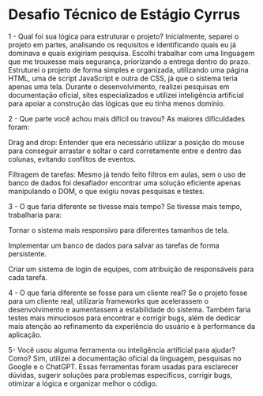 # Desafio Técnico de Estágio Cyrrus

1 - Qual foi sua lógica para estruturar o projeto?
  Inicialmente, separei o projeto em partes, analisando os requisitos e identificando quais eu já dominava e quais exigiriam pesquisa. Escolhi trabalhar com uma linguagem que me trouxesse mais segurança, priorizando a entrega dentro do prazo. Estruturei o projeto de forma simples e organizada, utilizando uma página HTML, uma de script JavaScript e outra de CSS, já que o sistema teria apenas uma tela. Durante o desenvolvimento, realizei pesquisas em documentação oficial, sites especializados e utilizei inteligência artificial para apoiar a construção das lógicas que eu tinha menos domínio.

2 - Que parte você achou mais difícil ou travou?
  As maiores dificuldades foram:
  
  Drag and drop: Entender que era necessário utilizar a posição do mouse para conseguir arrastar e soltar o card corretamente entre e dentro das colunas, evitando conflitos de eventos.
  
  Filtragem de tarefas: Mesmo já tendo feito filtros em aulas, sem o uso de banco de dados foi desafiador encontrar uma solução eficiente apenas manipulando o DOM, o que exigiu novas pesquisas e testes.

3 - O que faria diferente se tivesse mais tempo?
  Se tivesse mais tempo, trabalharia para:
  
  Tornar o sistema mais responsivo para diferentes tamanhos de tela.
  
  Implementar um banco de dados para salvar as tarefas de forma persistente.
  
  Criar um sistema de login de equipes, com atribuição de responsáveis para cada tarefa.

4 - O que faria diferente se fosse para um cliente real?
  Se o projeto fosse para um cliente real, utilizaria frameworks que acelerassem o desenvolvimento e aumentassem a estabilidade do sistema. Também faria testes mais minuciosos para encontrar e corrigir bugs, além de dedicar mais atenção ao refinamento da experiência do usuário e à performance da aplicação.

5- Você usou alguma ferramenta ou inteligência artificial para ajudar? Como?
  Sim, utilizei a documentação oficial da linguagem, pesquisas no Google e o ChatGPT. Essas ferramentas foram usadas para esclarecer dúvidas, sugerir soluções para problemas específicos, corrigir bugs, otimizar a lógica e organizar melhor o código.
